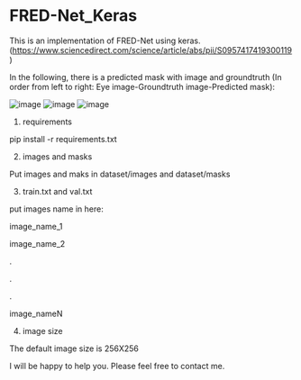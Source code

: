 # FRED-Net_Keras
This is an implementation of FRED-Net using keras. (https://www.sciencedirect.com/science/article/abs/pii/S0957417419300119)

In the following, there is a predicted mask with image and groundtruth (In order from left to right: Eye image-Groundtruth image-Predicted mask):

![image](https://user-images.githubusercontent.com/32045892/123553237-4736c900-d78f-11eb-8c5b-d172dabaaee2.png)
![image](https://user-images.githubusercontent.com/32045892/123553243-59186c00-d78f-11eb-9097-5633b022b616.png)
![image](https://user-images.githubusercontent.com/32045892/123553253-67668800-d78f-11eb-8616-1c3c9b20b540.png)



1. requirements

pip install -r requirements.txt

2. images and masks

Put images and maks in dataset/images and dataset/masks

3. train.txt and val.txt

put images name in here:

image_name_1

image_name_2

.

.

.

image_nameN

4. image size

The default image size is 256X256

I will be happy to help you. Please feel free to contact me.
